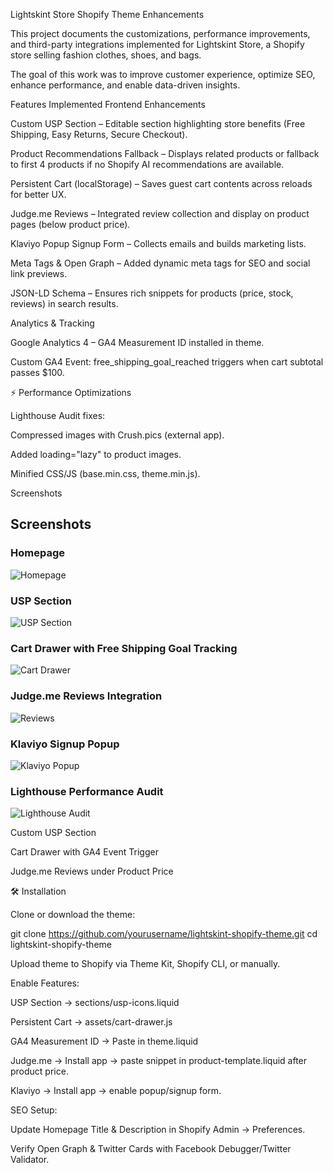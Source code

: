 Lightskint Store Shopify Theme Enhancements

This project documents the customizations, performance improvements, and third-party integrations implemented for Lightskint Store, a Shopify store selling fashion clothes, shoes, and bags.

The goal of this work was to improve customer experience, optimize SEO, enhance performance, and enable data-driven insights.

 Features Implemented
 Frontend Enhancements

Custom USP Section – Editable section highlighting store benefits (Free Shipping, Easy Returns, Secure Checkout).

Product Recommendations Fallback – Displays related products or fallback to first 4 products if no Shopify AI recommendations are available.

Persistent Cart (localStorage) – Saves guest cart contents across reloads for better UX.

Judge.me Reviews – Integrated review collection and display on product pages (below product price).

Klaviyo Popup Signup Form – Collects emails and builds marketing lists.

Meta Tags & Open Graph – Added dynamic meta tags for SEO and social link previews.

JSON-LD Schema – Ensures rich snippets for products (price, stock, reviews) in search results.

Analytics & Tracking

Google Analytics 4 – GA4 Measurement ID installed in theme.

Custom GA4 Event: free_shipping_goal_reached triggers when cart subtotal passes $100.

⚡ Performance Optimizations

Lighthouse Audit fixes:

Compressed images with Crush.pics (external app).

Added loading="lazy" to product images.

Minified CSS/JS (base.min.css, theme.min.js).

Screenshots

## Screenshots  

### Homepage  
![Homepage](screenshots/screenshot-1.png)  

### USP Section  
![USP Section](screenshots/screenshot-2.png)  

### Cart Drawer with Free Shipping Goal Tracking  
![Cart Drawer](screenshots/screenshot-3.png)  

### Judge.me Reviews Integration  
![Reviews](screenshots/screenshot-4.png)  

### Klaviyo Signup Popup  
![Klaviyo Popup](screenshots/screenshot-5.png)  

### Lighthouse Performance Audit  
![Lighthouse Audit](screenshots/screenshot-6.png)  


Custom USP Section


Cart Drawer with GA4 Event Trigger


Judge.me Reviews under Product Price


🛠️ Installation

Clone or download the theme:

git clone https://github.com/yourusername/lightskint-shopify-theme.git
cd lightskint-shopify-theme


Upload theme to Shopify via Theme Kit, Shopify CLI, or manually.

Enable Features:

USP Section → sections/usp-icons.liquid

Persistent Cart → assets/cart-drawer.js

GA4 Measurement ID → Paste in theme.liquid <head>

Judge.me → Install app → paste snippet in product-template.liquid after product price.

Klaviyo → Install app → enable popup/signup form.

SEO Setup:

Update Homepage Title & Description in Shopify Admin → Preferences.

Verify Open Graph & Twitter Cards with Facebook Debugger/Twitter Validator.

